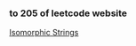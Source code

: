 ### to 205 of leetcode website

[Isomorphic Strings](https://leetcode-cn.com/problems/isomorphic-strings/)
